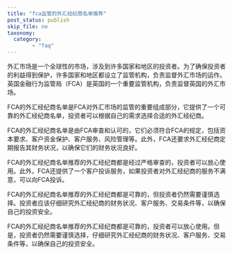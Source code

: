 ```yaml
---
title: "fca监管的外汇经纪商名单推荐"
post_status: publish
skip_file: no
taxonomy:
  category:
        - "faq"
---
```


外汇市场是一个全球性的市场，涉及到许多国家和地区的投资者。为了确保投资者的利益得到保护，许多国家和地区都设立了监管机构，负责监督外汇市场的运作。英国金融行为监管局（FCA）是英国的一个重要监管机构，负责监督英国的外汇市场。

FCA的外汇经纪商名单是FCA对外汇市场的监管的重要组成部分，它提供了一个可靠的外汇经纪商名单，投资者可以根据自己的需求选择合适的外汇经纪商。

FCA的外汇经纪商名单是由FCA审查和认可的，它们必须符合FCA的规定，包括资本要求、客户资金保护、客户服务、风险管理等。此外，FCA还要求外汇经纪商定期报告其财务状况，以确保它们的财务状况良好。

FCA的外汇经纪商名单推荐的外汇经纪商都是经过严格审查的，投资者可以放心使用。此外，FCA还提供了一个客户投诉服务，如果投资者对外汇经纪商的服务不满意，可以向FCA投诉。

FCA的外汇经纪商名单推荐的外汇经纪商都是可靠的，但投资者仍然需要谨慎选择。投资者应该仔细研究外汇经纪商的财务状况、客户服务、交易条件等，以确保自己的投资安全。

FCA的外汇经纪商名单推荐的外汇经纪商都是可靠的，投资者可以放心使用。但是，投资者仍然需要谨慎选择，仔细研究外汇经纪商的财务状况、客户服务、交易条件等，以确保自己的投资安全。
